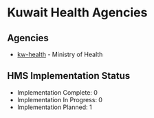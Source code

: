 # Kuwait Health Agencies

## Agencies

- [kw-health](kw-health/index.md) - Ministry of Health

## HMS Implementation Status

- Implementation Complete: 0
- Implementation In Progress: 0
- Implementation Planned: 1
